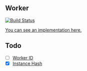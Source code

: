 Worker
------
[![Build Status](https://travis-ci.org/sergiors/worker.svg?branch=master)](https://travis-ci.org/sergiors/worker)

[You can see an implementation here.][implementation]


## Todo
- [ ] [Worker ID][worker]  
- [x] [Instance Hash][worker]  

[worker]: https://youtu.be/bTcyuzJkxIg?t=18m57s
[implementation]: https://gist.github.com/sergiors/370cc931485d101ed84a
